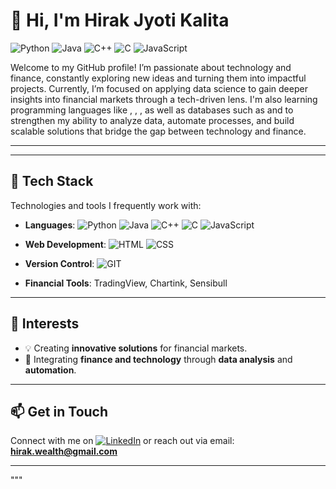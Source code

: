 
# 👋 Hi, I'm Hirak Jyoti Kalita

![Python](https://img.shields.io/badge/Python-3776AB?style=for-the-badge&logo=python&logoColor=white)
![Java](https://img.shields.io/badge/Java-007396?style=for-the-badge&logo=java&logoColor=while)
![C++](https://img.shields.io/badge/C%2B%2B-00599C?style=for-the-badge&logo=cplusplus&logoColor=white)
![C](https://img.shields.io/badge/C-00599C?style=for-the-badge&logo=c&logoColor=white)
![JavaScript](https://img.shields.io/badge/JavaScript-F7DF1E?style=for-the-badge&logo=javascript&logoColor=black)



Welcome to my GitHub profile! I’m passionate about technology and finance, constantly exploring new ideas and turning them into impactful projects. Currently, I’m focused on applying data science to gain deeper insights into financial markets through a tech-driven lens. I'm also learning programming languages like , , , as well as databases such as  and  to strengthen my ability to analyze data, automate processes, and build scalable solutions that bridge the gap between technology and finance.


---

---

## 🌱 Tech Stack

Technologies and tools I frequently work with:

- **Languages**: ![Python](https://img.shields.io/badge/Python-3776AB?style=flat&logo=python&logoColor=white) ![Java](https://img.shields.io/badge/Java-007396?style=flat&logo=java&logoColor=white) ![C++](https://img.shields.io/badge/C%2B%2B-00599C?style=flat&logo=cplusplus&logoColor=white) ![C](https://img.shields.io/badge/C-00599C?style=flat&logo=c&logoColor=white) ![JavaScript](https://img.shields.io/badge/JavaScript-F7DF1E?style=flat&logo=javascript&logoColor=black)
  
- **Web Development**: ![HTML](https://img.shields.io/badge/HTML5-E34F26?style=flat&logo=html5&logoColor=white) ![CSS](https://img.shields.io/badge/CSS-1572B6?style=flat&logo=css3&logoColor=white)

- **Version Control**: ![GIT](https://img.shields.io/badge/GIT-F05032?style=flat&logo=git&logoColor=white)

- **Financial Tools**: TradingView, Chartink, Sensibull

---

## 👀 Interests

- 💡 Creating **innovative solutions** for financial markets.
- 🔗 Integrating **finance and technology** through **data analysis** and **automation**.

---

## 📫 Get in Touch

Connect with me on [![LinkedIn](https://img.shields.io/badge/LinkedIn-0A66C2?style=flat&logo=linkedin&logoColor=white)](https://www.linkedin.com/in/hirak-jyoti-k-015a53166/) or reach out via email: **hirak.wealth@gmail.com**

---
"""

